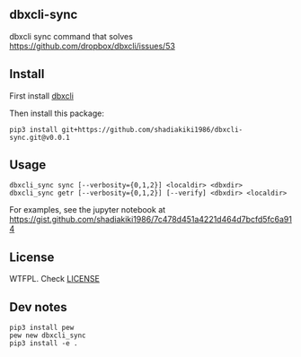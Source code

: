 ## dbxcli-sync

dbxcli sync command that solves https://github.com/dropbox/dbxcli/issues/53


## Install

First install [dbxcli](https://github.com/dropbox/dbxcli/)

Then install this package:

```
pip3 install git+https://github.com/shadiakiki1986/dbxcli-sync.git@v0.0.1
```

## Usage

```
dbxcli_sync sync [--verbosity={0,1,2}] <localdir> <dbxdir>
dbxcli_sync getr [--verbosity={0,1,2}] [--verify] <dbxdir> <localdir>
```

For examples, see the jupyter notebook at https://gist.github.com/shadiakiki1986/7c478d451a4221d464d7bcfd5fc6a914


## License

WTFPL. Check [LICENSE](LICENSE)


## Dev notes

```
pip3 install pew
pew new dbxcli_sync
pip3 install -e .
```
